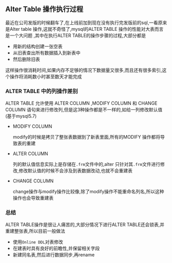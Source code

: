 ## Alter Table 操作执行过程

最近在公司发版的时候翻车了,在上线前加到现在没有执行完发版前的sql,一看原来是Alter table 操作,这就不奇怪了,mysql的ALTER TABLE 操作的性能对大表而言是一个大问题
,其中在执行ALTER TABLE的操作步骤的过程,大部分都是

   * 用新的结构创建一张空表
   * 从旧表查出所有数据插入到新表中
   * 然后删除旧表

这样操作很消耗时间,如果内存不足够的情况下数据量又很多,而且还有很多索引,这个操作将消耗数小时甚至数天才能完成

### ALTER TABLE 中的列操作差别

ALTER TABLE 允许使用 ALTER COLUMN ,MODIFY COLUMN 和 CHANGE COLUMN 语句来进行修改列,但是这3种操作都是不一样的,如给一列修改默认值(基于mysql5.7)

* MODIFY COLUMN
  
  modify的时候是拷贝了整张表数据到了新表里面,所有的MODIFY 操作都将导致表的重建
  
* ALTER COLUMN  

  列的默认值信息实际上是存储在`.frm`文件中的,alter 只针对其`.frm`文件进行修改,修改默认值的时候不会涉及到表数据改动,也就不会重建表

* CHANGE COLUMN
  
  change操作与modify操作比较像,除了modify操作不能重命名列名,所以这种操作也会导致重建表
  
### 总结

ALTER TABLE操作是很让人痛苦的,大部分情况下进行ALTER TABLE还会锁表,并重建整张表,所以目前一般做法

* 使用`Online DDL`对表修改
* 在建表时具有良好的前瞻性,并保留相关字段
* 新建同名表,然后进行数据同步,再rename

